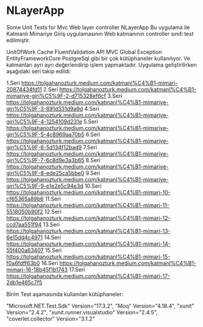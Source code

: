 # NLayerApp
Some Unit Tests for Mvc Web layer controller
NLayerApp
Bu uygulama ile Katmanlı Mimariye Giriş uygulamasının Web katmanının controller sınıfı test edilmiştir.

UnitOfWork Cache FluentValidation API MVC Global Exception EntityFrameworkCore PostgreSql gibi bir çok kütüphaneler kullanılıyor. Ve katmanları ayrı ayrı değerlendirip işlem yapmaktadır.
Uygulama geliştirilirken aşağıdaki seri takip edildi:

1.Seri https://tolgahanozturk.medium.com/katmanl%C4%B1-mimari-20874434fd11
2.Seri https://tolgahanozturk.medium.com/katmanl%C4%B1-mimariye-giri%C5%9F-2-d715328ef6cf
3.Seri https://tolgahanozturk.medium.com/katmanl%C4%B1-mimariye-giri%C5%9F-3-891d331d9a9d
4.Seri https://tolgahanozturk.medium.com/katmanl%C4%B1-mimariye-giri%C5%9F-4-1254109d231e
5.Seri https://tolgahanozturk.medium.com/katmanl%C4%B1-mimariye-giri%C5%9F-5-4c8969aa70b5
6.Seri https://tolgahanozturk.medium.com/katmanl%C4%B1-mimariye-giri%C5%9F-6-5d134f12bad9
7.Seri https://tolgahanozturk.medium.com/katmanl%C4%B1-mimariye-giri%C5%9F-7-6c8d9e3a3b65
8.Seri https://tolgahanozturk.medium.com/katmanl%C4%B1-mimariye-giri%C5%9F-8-ede25ca5bbe0
9.Seri https://tolgahanozturk.medium.com/katmanl%C4%B1-mimariye-giri%C5%9F-9-e1e2e5c94e3d
10.Seri https://tolgahanozturk.medium.com/katmanl%C4%B1-mimari-10-cf65365a89b6
11.Seri https://tolgahanozturk.medium.com/katmanl%C4%B1-mimari-11-5518050b90f2
12.Seri https://tolgahanozturk.medium.com/katmanl%C4%B1-mimari-12-ccd7aa551f94
13.Seri https://tolgahanozturk.medium.com/katmanl%C4%B1-mimari-13-6e15dd4c4971
14.Seri https://tolgahanozturk.medium.com/katmanl%C4%B1-mimari-14-55f400a63407
15.Seri https://tolgahanozturk.medium.com/katmanl%C4%B1-mimari-15-f0a6fdff63b0
16.Seri https://tolgahanozturk.medium.com/katmanl%C4%B1-mimari-16-18b45f1b1743
17.Seri https://tolgahanozturk.medium.com/katmanl%C4%B1-mimari-17-2db1e465c7f5


Birim Test aşamasında kullanılan kütüphaneler:

"Microsoft.NET.Test.Sdk" Version="17.3.2", "Moq" Version="4.18.4", "xunit" Version="2.4.2", "xunit.runner.visualstudio" Version="2.4.5", "coverlet.collector" Version="3.1.2"

